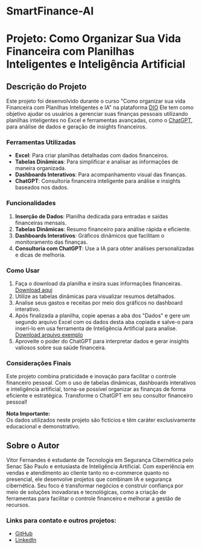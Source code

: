 # SmartFinance-AI

# Projeto: Como Organizar Sua Vida Financeira com Planilhas Inteligentes e Inteligência Artificial  

## Descrição do Projeto  
Este projeto foi desenvolvido durante o curso "Como organizar sua vida Financeira com Planilhas Inteligentes e IA" na plataforma [DIO](https://web.dio.me/track/coding-the-future-ia-generativa-microsoft-copilot) Ele tem como objetivo ajudar os usuários a gerenciar suas finanças pessoais utilizando planilhas inteligentes no Excel e ferramentas avançadas, como o [ChatGPT](https://chatgpt.com/), para análise de dados e geração de insights financeiros.

### Ferramentas Utilizadas  
- **Excel**: Para criar planilhas detalhadas com dados financeiros.  
- **Tabelas Dinâmicas**: Para simplificar e analisar as informações de maneira organizada.  
- **Dashboards Interativos**: Para acompanhamento visual das finanças.  
- **ChatGPT**: Consultoria financeira inteligente para análise e insights baseados nos dados.  

### Funcionalidades  
1. **Inserção de Dados**: Planilha dedicada para entradas e saídas financeiras mensais.  
2. **Tabelas Dinâmicas**: Resumo financeiro para análise rápida e eficiente.  
3. **Dashboards Interativos**: Gráficos dinâmicos que facilitam o monitoramento das finanças.  
4. **Consultoria com ChatGPT**: Use a IA para obter análises personalizadas e dicas de melhoria.  

### Como Usar  
1. Faça o download da planilha e insira suas informações financeiras. [Download aqui](https://github.com/Vifernandestech/SmartFinance-AI/blob/main/Planilha_Inteligente_Gest%C3%A3o_Financeira.xlsx)  
2. Utilize as tabelas dinâmicas para visualizar resumos detalhados.  
3. Analise seus gastos e receitas por meio dos gráficos no dashboard interativo.
4. Após finalizada a planilha, copie apenas a aba dos "Dados" e gere um segundo arquivo Excel com os dados desta aba copiada e salve-o para inserí-lo em usa ferramenta de Inteligência Artificial para analise. [Download arquivo exemplo](https://github.com/Vifernandestech/SmartFinance-AI/blob/main/Gest%C3%A3o_Financeira_paraAI.xlsx)
5. Aproveite o poder do ChatGPT para interpretar dados e gerar insights valiosos sobre sua saúde financeira.  

### Considerações Finais  
Este projeto combina praticidade e inovação para facilitar o controle financeiro pessoal. Com o uso de tabelas dinâmicas, dashboards interativos e inteligência artificial, torna-se possível organizar as finanças de forma eficiente e estratégica. Transforme o ChatGPT em seu consultor financeiro pessoal!  

**Nota Importante:**  
Os dados utilizados neste projeto são fictícios e têm caráter exclusivamente educacional e demonstrativo.

## Sobre o Autor  
Vitor Fernandes é estudante de Tecnologia em Segurança Cibernética pelo Senac São Paulo e entusiasta de Inteligência Artificial. Com experiência em vendas e atendimento ao cliente tanto no e-commerce quanto no presencial, ele desenvolve projetos que combinam IA e segurança cibernética. Seu foco é transformar negócios e construir confiança por meio de soluções inovadoras e tecnológicas, como a criação de ferramentas para facilitar o controle financeiro e melhorar a gestão de recursos.

### Links para contato e outros projetos:  
- [GitHub](https://github.com/Vifernandestech)  
- [LinkedIn](www.linkedin.com/in/vifernandescybersec)


